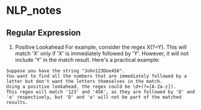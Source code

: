 # NLP_notes

## Regular Expression
1. Positive Lookahead
For example, consider the regex X(?=Y). This will match 'X' only if 'X' is immediately followed by 'Y'. However, it will not include 'Y' in the match result.
Here's a practical example:
```
Suppose you have the string "John123Doe456".
You want to find all the numbers that are immediately followed by a letter but don't want the letters themselves in the match.
Using a positive lookahead, the regex could be \d+(?=[A-Za-z]).
This regex will match '123' and '456', as they are followed by 'D' and 'o' respectively, but 'D' and 'o' will not be part of the matched results.
```
